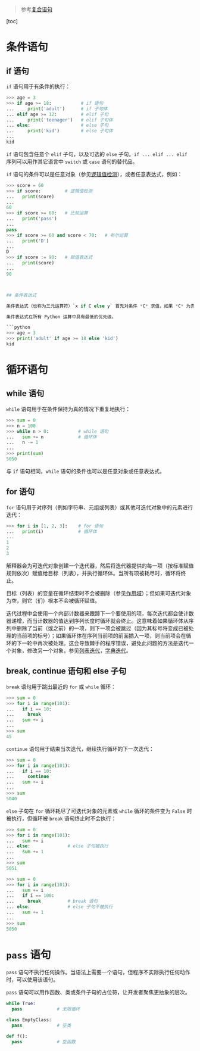 > 参考[复合语句](https://docs.python.org/zh-cn/3/reference/compound_stmts.html)

[toc]

# 条件语句

## if 语句

`if` 语句用于有条件的执行：

```python
>>> age = 3
>>> if age >= 18:           # if 语句
...     print('adult')      # if 子句体
... elif age >= 12:         # elif 子句
...     print('teenager')   # elif 子句体
... else:                   # else 子句
...     print('kid')        # else 子句体
...
kid
```

`if` 语句包含任意个 `elif` 子句，以及可选的 `else` 子句。`if ... elif ... elif` 序列可以用作其它语言中 `switch` 或 `case` 语句的替代品。

`if` 语句的条件可以是任意对象（参见[逻辑值检测](./data-type-and-operation.md#逻辑值检测)），或者任意表达式，例如：

```python
>>> score = 60
>>> if score:         # 逻辑值检测
...   print(score)
... 
60
>>> if score >= 60:   # 比较运算
...   print('pass')
... 
pass
>>> if score >= 60 and score < 70:   # 布尔运算
...   print('D')
... 
D
>>> if score := 90:   # 赋值表达式 
...   print(score)
...
90



## 条件表达式

条件表达式（也称为三元运算符）`x if C else y` 首先对条件 *C* 求值，如果 *C* 为真，*x* 将被求值并返回其值；否则将对 *y* 求值并返回其值。

条件表达式在所有 Python 运算中具有最低的优先级。

```python
>>> age = 3
>>> print('adult' if age >= 18 else 'kid')
kid
```





# 循环语句

## while 语句

`while` 语句用于在条件保持为真的情况下重复地执行：

```python
>>> sum = 0
>>> n = 100
>>> while n > 0:           # while 语句
...   sum += n             # 循环体
...   n -= 1
...
>>> print(sum)
5050
```

与 `if` 语句相同，`while` 语句的条件也可以是任意对象或任意表达式。



## for 语句

`for` 语句用于对序列（例如字符串、元组或列表）或其他可迭代对象中的元素进行迭代：

```python
>>> for i in [1, 2, 3]:    # for 语句
...   print(i)             # 循环体
...
1
2
3
```

解释器会为可迭代对象创建一个迭代器，然后将迭代器提供的每一项（按标准赋值规则依次）赋值给目标（列表），并执行循环体。当所有项被耗尽时，循环将终止。

目标（列表）的变量在循环结束时不会被删除（参见[作用域](./oop.md#作用域)）；但如果可迭代对象为空，则它（们）根本不会被循环赋值。

迭代过程中会使用一个内部计数器来跟踪下一个要使用的项，每次迭代都会使计数器递增，而当计数器的值达到序列长度时循环就会终止。这意味着如果循环体从序列中删除了当前（或之前）的一项，则下一项会被跳过（因为其标号将变成已被处理的当前项的标号）；如果循环体在序列当前项的前面插入一项，则当前项会在循环的下一轮中再次被处理。这会导致棘手的程序错误，避免此问题的方法是迭代一个对象，修改另一个对象，参见[列表迭代](./container-type#列表)，[字典迭代](./container-type#字典)。



## break, continue 语句和 else 子句

`break` 语句用于跳出最近的 `for` 或 `while` 循环：

```python
>>> sum = 0
>>> for i in range(101):
...   if i == 10:
...     break
...   sum += i
...
>>> sum
45  
```

`continue` 语句用于结束当次迭代，继续执行循环的下一次迭代：

```python
>>> sum = 0
>>> for i in range(101):
...   if i == 10:
...     continue
...   sum += i
...
>>> sum
5040
```

`else` 子句在 `for` 循环耗尽了可迭代对象的元素或 `while` 循环的条件变为 `False` 时被执行，但循环被 `break` 语句终止时不会执行：

```python
>>> sum = 0
>>> for i in range(101):
...   sum += i
... else:              # else 子句被执行
...   sum += 1
...
>>> sum
5051
```

```python
>>> sum = 0
>>> for i in range(101):
...   sum += i
...   if i == 100:
...     break          # break 语句
... else:              # else 子句不被执行
...   sum += 1
... 
>>> sum
5050
```





# `pass` 语句

`pass` 语句不执行任何操作。当语法上需要一个语句，但程序不实际执行任何动作时，可以使用该语句。

`pass` 语句可以用作函数、类或条件子句的占位符，让开发者聚焦更抽象的层次。

```python
while True:
  pass             # 无限循环
```

```python
class EmptyClass:
  pass             # 空类
```

```python
def f():
  pass             # 空函数
```

